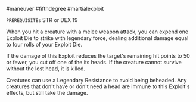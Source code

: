 #maneuver #fifthdegree #martialexploit 

`PREREQUISITEs`
STR or DEX 19

When you hit a creature with a melee weapon attack, you can expend one Exploit Die to strike with legendary force, dealing additional damage equal to four rolls of your Exploit Die.

If the damage of this Exploit reduces the target's remaining hit points to 50 or fewer, you cut off one of the its heads. If the creature cannot survive without the lost head, it is killed.

Creatures can use a Legendary Resistance to avoid being beheaded. Any creatures that don't have or don't need a head are immune to this Exploit's effects, but still take the damage.